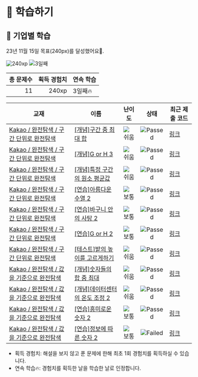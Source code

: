 # 📖 학습하기

## 🚀 기업별 학습
23년 11월 15일 목표(240px)를 달성했어요🥳.

![240xp](https://img.shields.io/badge/EXP-240xp-%235cb85c.svg?for-the-badge)
![3일째](https://img.shields.io/badge/연속학습-3일째-%23E34F26.svg?for-the-badge)

|총 문제수|획득 경험치|연속 학습|
|---:|---:|---|
11|240xp|3일째🔥|

|교재|이름|난이도|상태|최근 제출 코드|
|---|---|:---:|:---:|---|
|[Kakao / 완전탐색 / 구간 단위로 완전탐색](https://www.codetree.ai/missions?missionId=16)|[[개념]구간 중 최대 합](https://www.codetree.ai/missions/16/problems/max-sum-of-subarray)|![쉬움][easy]|![Passed][passed]|[링크](https://github.com/Newon-universe/codetree-TILs/blob/main/231115/%EA%B5%AC%EA%B0%84%20%EC%A4%91%20%EC%B5%9C%EB%8C%80%20%ED%95%A9/max-sum-of-subarray.swift)|
|[Kakao / 완전탐색 / 구간 단위로 완전탐색](https://www.codetree.ai/missions?missionId=16)|[[개념]G or H 3](https://www.codetree.ai/missions/16/problems/G-or-H-3)|![쉬움][easy]|![Passed][passed]|[링크](https://github.com/Newon-universe/codetree-TILs/blob/main/231115/G%20or%20H%203/G-or-H-3.swift)|
|[Kakao / 완전탐색 / 구간 단위로 완전탐색](https://www.codetree.ai/missions?missionId=16)|[[개념]특정 구간의 원소 평균값](https://www.codetree.ai/missions/16/problems/elemental-mean-value-for-a-particular-interval)|![쉬움][easy]|![Passed][passed]|[링크](https://github.com/Newon-universe/codetree-TILs/blob/main/231115/%ED%8A%B9%EC%A0%95%20%EA%B5%AC%EA%B0%84%EC%9D%98%20%EC%9B%90%EC%86%8C%20%ED%8F%89%EA%B7%A0%EA%B0%92/elemental-mean-value-for-a-particular-interval.swift)|
|[Kakao / 완전탐색 / 구간 단위로 완전탐색](https://www.codetree.ai/missions?missionId=16)|[[연습]아름다운 수열 2](https://www.codetree.ai/missions/16/problems/beautiful-sequence-2)|![보통][medium]|![Passed][passed]|[링크](https://github.com/Newon-universe/codetree-TILs/blob/main/231115/%EC%95%84%EB%A6%84%EB%8B%A4%EC%9A%B4%20%EC%88%98%EC%97%B4%202/beautiful-sequence-2.swift)|
|[Kakao / 완전탐색 / 구간 단위로 완전탐색](https://www.codetree.ai/missions?missionId=16)|[[연습]바구니 안의 사탕 2](https://www.codetree.ai/missions/16/problems/candy-in-the-basket-2)|![보통][medium]|![Passed][passed]|[링크](https://github.com/Newon-universe/codetree-TILs/blob/main/231115/%EB%B0%94%EA%B5%AC%EB%8B%88%20%EC%95%88%EC%9D%98%20%EC%82%AC%ED%83%95%202/candy-in-the-basket-2.swift)|
|[Kakao / 완전탐색 / 구간 단위로 완전탐색](https://www.codetree.ai/missions?missionId=16)|[[연습]G or H 2](https://www.codetree.ai/missions/16/problems/G-or-H-2)|![보통][medium]|![Passed][passed]|[링크](https://github.com/Newon-universe/codetree-TILs/blob/main/231115/G%20or%20H%202/G-or-H-2.swift)|
|[Kakao / 완전탐색 / 구간 단위로 완전탐색](https://www.codetree.ai/missions?missionId=16)|[[테스트]밭의 높이를 고르게하기](https://www.codetree.ai/missions/16/problems/equalizing-the-height-of-the-field)|![쉬움][easy]|![Passed][passed]|[링크](https://github.com/Newon-universe/codetree-TILs/blob/main/231115/%EB%B0%AD%EC%9D%98%20%EB%86%92%EC%9D%B4%EB%A5%BC%20%EA%B3%A0%EB%A5%B4%EA%B2%8C%ED%95%98%EA%B8%B0/equalizing-the-height-of-the-field.swift)|
|[Kakao / 완전탐색 / 값을 기준으로 완전탐색](https://www.codetree.ai/missions?missionId=16)|[[개념]숫자들의 합 중 최대](https://www.codetree.ai/missions/16/problems/maximum-of-sum-of-numbers)|![쉬움][easy]|![Passed][passed]|[링크](https://github.com/Newon-universe/codetree-TILs/blob/main/231115/%EC%88%AB%EC%9E%90%EB%93%A4%EC%9D%98%20%ED%95%A9%20%EC%A4%91%20%EC%B5%9C%EB%8C%80/maximum-of-sum-of-numbers.swift)|
|[Kakao / 완전탐색 / 값을 기준으로 완전탐색](https://www.codetree.ai/missions?missionId=16)|[[개념]데이터센터의 온도 조정 2](https://www.codetree.ai/missions/16/problems/adjusting-the-temperature-of-the-data-center-2)|![쉬움][easy]|![Passed][passed]|[링크](https://github.com/Newon-universe/codetree-TILs/blob/main/231115/%EB%8D%B0%EC%9D%B4%ED%84%B0%EC%84%BC%ED%84%B0%EC%9D%98%20%EC%98%A8%EB%8F%84%20%EC%A1%B0%EC%A0%95%202/adjusting-the-temperature-of-the-data-center-2.swift)|
|[Kakao / 완전탐색 / 값을 기준으로 완전탐색](https://www.codetree.ai/missions?missionId=16)|[[연습]흥미로운 숫자 2](https://www.codetree.ai/missions/16/problems/interesting-numbers-2)|![보통][medium]|![Passed][passed]|[링크](https://github.com/Newon-universe/codetree-TILs/blob/main/231115/%ED%9D%A5%EB%AF%B8%EB%A1%9C%EC%9A%B4%20%EC%88%AB%EC%9E%90%202/interesting-numbers-2.swift)|
|[Kakao / 완전탐색 / 값을 기준으로 완전탐색](https://www.codetree.ai/missions?missionId=16)|[[연습]정보에 따른 숫자 2](https://www.codetree.ai/missions/16/problems/number-based-on-information-2)|![보통][medium]|![Failed][failed]|[링크](https://github.com/Newon-universe/codetree-TILs/blob/main/231115/%EC%A0%95%EB%B3%B4%EC%97%90%20%EB%94%B0%EB%A5%B8%20%EC%88%AB%EC%9E%90%202/number-based-on-information-2.swift)|


* 획득 경험치: 해설을 보지 않고 푼 문제에 한해 최초 1회 경험치를 획득하실 수 있습니다.
* 연속 학습:fire:: 경험치를 획득한 날을 학습한 날로 인정합니다.










[b5]: https://img.shields.io/badge/Bronze_5-%235D3E31.svg
[b4]: https://img.shields.io/badge/Bronze_4-%235D3E31.svg
[b3]: https://img.shields.io/badge/Bronze_3-%235D3E31.svg
[b2]: https://img.shields.io/badge/Bronze_2-%235D3E31.svg
[b1]: https://img.shields.io/badge/Bronze_1-%235D3E31.svg
[s5]: https://img.shields.io/badge/Silver_5-%23394960.svg
[s4]: https://img.shields.io/badge/Silver_4-%23394960.svg
[s3]: https://img.shields.io/badge/Silver_3-%23394960.svg
[s2]: https://img.shields.io/badge/Silver_2-%23394960.svg
[s1]: https://img.shields.io/badge/Silver_1-%23394960.svg
[g5]: https://img.shields.io/badge/Gold_5-%23FFC433.svg
[g4]: https://img.shields.io/badge/Gold_4-%23FFC433.svg
[g3]: https://img.shields.io/badge/Gold_3-%23FFC433.svg
[g2]: https://img.shields.io/badge/Gold_2-%23FFC433.svg
[g1]: https://img.shields.io/badge/Gold_1-%23FFC433.svg
[p5]: https://img.shields.io/badge/Platinum_5-%2376DDD8.svg
[p4]: https://img.shields.io/badge/Platinum_4-%2376DDD8.svg
[p3]: https://img.shields.io/badge/Platinum_3-%2376DDD8.svg
[p2]: https://img.shields.io/badge/Platinum_2-%2376DDD8.svg
[p1]: https://img.shields.io/badge/Platinum_1-%2376DDD8.svg
[passed]: https://img.shields.io/badge/Passed-%23009D27.svg
[failed]: https://img.shields.io/badge/Failed-%23D24D57.svg
[easy]: https://img.shields.io/badge/쉬움-%235cb85c.svg?for-the-badge
[medium]: https://img.shields.io/badge/보통-%23FFC433.svg?for-the-badge
[hard]: https://img.shields.io/badge/어려움-%23D24D57.svg?for-the-badge